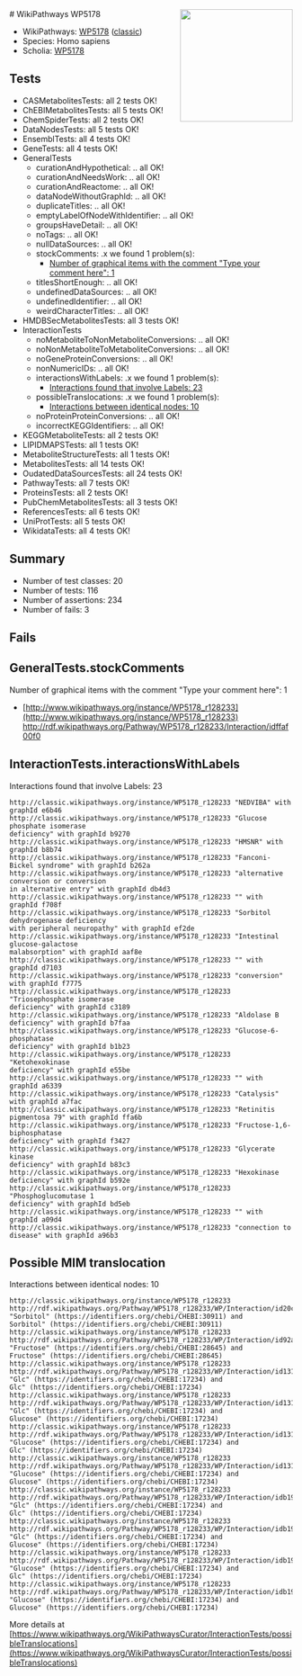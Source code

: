 <img style="float: right; width: 200px" src="https://upload.wikimedia.org/wikipedia/commons/thumb/8/83/Wplogo_with_text_500.png/640px-Wplogo_with_text_500.png" />
# WikiPathways WP5178

* WikiPathways: [WP5178](https://wikipathways.org/pathways/WP5178) ([classic](https://classic.wikipathways.org/instance/WP5178))
* Species: Homo sapiens
* Scholia: [WP5178](https://scholia.toolforge.org/wikipathways/WP5178)
## Tests
* CASMetabolitesTests: all 2 tests OK!
* ChEBIMetabolitesTests: all 5 tests OK!
* ChemSpiderTests: all 2 tests OK!
* DataNodesTests: all 5 tests OK!
* EnsemblTests: all 4 tests OK!
* GeneTests: all 4 tests OK!
* GeneralTests
    * curationAndHypothetical: .. all OK!
    * curationAndNeedsWork: .. all OK!
    * curationAndReactome: .. all OK!
    * dataNodeWithoutGraphId: .. all OK!
    * duplicateTitles: .. all OK!
    * emptyLabelOfNodeWithIdentifier: .. all OK!
    * groupsHaveDetail: .. all OK!
    * noTags: .. all OK!
    * nullDataSources: .. all OK!
    * stockComments: .x we found 1 problem(s):
        * [Number of graphical items with the comment "Type your comment here": 1](#6f4bfb29)
    * titlesShortEnough: .. all OK!
    * undefinedDataSources: .. all OK!
    * undefinedIdentifier: .. all OK!
    * weirdCharacterTitles: .. all OK!
* HMDBSecMetabolitesTests: all 3 tests OK!
* InteractionTests
    * noMetaboliteToNonMetaboliteConversions: .. all OK!
    * noNonMetaboliteToMetaboliteConversions: .. all OK!
    * noGeneProteinConversions: .. all OK!
    * nonNumericIDs: .. all OK!
    * interactionsWithLabels: .x we found 1 problem(s):
        * [Interactions found that involve Labels: 23](#fe97a8da)
    * possibleTranslocations: .x we found 1 problem(s):
        * [Interactions between identical nodes: 10](#661ebeea)
    * noProteinProteinConversions: .. all OK!
    * incorrectKEGGIdentifiers: .. all OK!
* KEGGMetaboliteTests: all 2 tests OK!
* LIPIDMAPSTests: all 1 tests OK!
* MetaboliteStructureTests: all 1 tests OK!
* MetabolitesTests: all 14 tests OK!
* OudatedDataSourcesTests: all 24 tests OK!
* PathwayTests: all 7 tests OK!
* ProteinsTests: all 2 tests OK!
* PubChemMetabolitesTests: all 3 tests OK!
* ReferencesTests: all 6 tests OK!
* UniProtTests: all 5 tests OK!
* WikidataTests: all 4 tests OK!


## Summary

* Number of test classes: 20
* Number of tests: 116
* Number of assertions: 234
* Number of fails: 3

## Fails

<a name="6f4bfb29" />

## GeneralTests.stockComments

Number of graphical items with the comment "Type your comment here": 1

* [http://www.wikipathways.org/instance/WP5178_r128233](http://www.wikipathways.org/instance/WP5178_r128233) http://rdf.wikipathways.org/Pathway/WP5178_r128233/Interaction/idffaf00f0


<a name="fe97a8da" />

## InteractionTests.interactionsWithLabels

Interactions found that involve Labels: 23
```
http://classic.wikipathways.org/instance/WP5178_r128233 "NEDVIBA" with graphId e6b46
http://classic.wikipathways.org/instance/WP5178_r128233 "Glucose phosphate isomerase
deficiency" with graphId b9270
http://classic.wikipathways.org/instance/WP5178_r128233 "HMSNR" with graphId b8b74
http://classic.wikipathways.org/instance/WP5178_r128233 "Fanconi-Bickel syndrome" with graphId b262a
http://classic.wikipathways.org/instance/WP5178_r128233 "alternative conversion or conversion
in alternative entry" with graphId db4d3
http://classic.wikipathways.org/instance/WP5178_r128233 "" with graphId f708f
http://classic.wikipathways.org/instance/WP5178_r128233 "Sorbitol dehydrogenase deficiency
with peripheral neuropathy" with graphId ef2de
http://classic.wikipathways.org/instance/WP5178_r128233 "Intestinal glucose-galactose
malabsorption" with graphId aaf8e
http://classic.wikipathways.org/instance/WP5178_r128233 "" with graphId d7103
http://classic.wikipathways.org/instance/WP5178_r128233 "conversion" with graphId f7775
http://classic.wikipathways.org/instance/WP5178_r128233 "Triosephosphate isomerase
deficiency" with graphId c3189
http://classic.wikipathways.org/instance/WP5178_r128233 "Aldolase B
deficiency" with graphId b7faa
http://classic.wikipathways.org/instance/WP5178_r128233 "Glucose-6-phosphatase
deficiency" with graphId b1b23
http://classic.wikipathways.org/instance/WP5178_r128233 "Ketohexokinase
deficiency" with graphId e55be
http://classic.wikipathways.org/instance/WP5178_r128233 "" with graphId a6339
http://classic.wikipathways.org/instance/WP5178_r128233 "Catalysis" with graphId a7fac
http://classic.wikipathways.org/instance/WP5178_r128233 "Retinitis pigmentosa 79" with graphId ffa6b
http://classic.wikipathways.org/instance/WP5178_r128233 "Fructose-1,6-biphosphatase
deficiency" with graphId f3427
http://classic.wikipathways.org/instance/WP5178_r128233 "Glycerate kinase
deficiency" with graphId b83c3
http://classic.wikipathways.org/instance/WP5178_r128233 "Hexokinase deficiency" with graphId b592e
http://classic.wikipathways.org/instance/WP5178_r128233 "Phosphoglucomutase 1
deficiency" with graphId bd5eb
http://classic.wikipathways.org/instance/WP5178_r128233 "" with graphId a09d4
http://classic.wikipathways.org/instance/WP5178_r128233 "connection to
disease" with graphId a96b3
```

<a name="661ebeea" />

## Possible MIM translocation

Interactions between identical nodes: 10
```
http://classic.wikipathways.org/instance/WP5178_r128233 http://rdf.wikipathways.org/Pathway/WP5178_r128233/WP/Interaction/id20c278e1 "Sorbitol" (https://identifiers.org/chebi/CHEBI:30911) and 
Sorbitol" (https://identifiers.org/chebi/CHEBI:30911)
http://classic.wikipathways.org/instance/WP5178_r128233 http://rdf.wikipathways.org/Pathway/WP5178_r128233/WP/Interaction/id92a3d684 "Fructose" (https://identifiers.org/chebi/CHEBI:28645) and 
Fructose" (https://identifiers.org/chebi/CHEBI:28645)
http://classic.wikipathways.org/instance/WP5178_r128233 http://rdf.wikipathways.org/Pathway/WP5178_r128233/WP/Interaction/id131d5722 "Glc" (https://identifiers.org/chebi/CHEBI:17234) and 
Glc" (https://identifiers.org/chebi/CHEBI:17234)
http://classic.wikipathways.org/instance/WP5178_r128233 http://rdf.wikipathways.org/Pathway/WP5178_r128233/WP/Interaction/id131d5722 "Glc" (https://identifiers.org/chebi/CHEBI:17234) and 
Glucose" (https://identifiers.org/chebi/CHEBI:17234)
http://classic.wikipathways.org/instance/WP5178_r128233 http://rdf.wikipathways.org/Pathway/WP5178_r128233/WP/Interaction/id131d5722 "Glucose" (https://identifiers.org/chebi/CHEBI:17234) and 
Glc" (https://identifiers.org/chebi/CHEBI:17234)
http://classic.wikipathways.org/instance/WP5178_r128233 http://rdf.wikipathways.org/Pathway/WP5178_r128233/WP/Interaction/id131d5722 "Glucose" (https://identifiers.org/chebi/CHEBI:17234) and 
Glucose" (https://identifiers.org/chebi/CHEBI:17234)
http://classic.wikipathways.org/instance/WP5178_r128233 http://rdf.wikipathways.org/Pathway/WP5178_r128233/WP/Interaction/idb199c6df "Glc" (https://identifiers.org/chebi/CHEBI:17234) and 
Glc" (https://identifiers.org/chebi/CHEBI:17234)
http://classic.wikipathways.org/instance/WP5178_r128233 http://rdf.wikipathways.org/Pathway/WP5178_r128233/WP/Interaction/idb199c6df "Glc" (https://identifiers.org/chebi/CHEBI:17234) and 
Glucose" (https://identifiers.org/chebi/CHEBI:17234)
http://classic.wikipathways.org/instance/WP5178_r128233 http://rdf.wikipathways.org/Pathway/WP5178_r128233/WP/Interaction/idb199c6df "Glucose" (https://identifiers.org/chebi/CHEBI:17234) and 
Glc" (https://identifiers.org/chebi/CHEBI:17234)
http://classic.wikipathways.org/instance/WP5178_r128233 http://rdf.wikipathways.org/Pathway/WP5178_r128233/WP/Interaction/idb199c6df "Glucose" (https://identifiers.org/chebi/CHEBI:17234) and 
Glucose" (https://identifiers.org/chebi/CHEBI:17234)
```

More details at [https://www.wikipathways.org/WikiPathwaysCurator/InteractionTests/possibleTranslocations](https://www.wikipathways.org/WikiPathwaysCurator/InteractionTests/possibleTranslocations)

